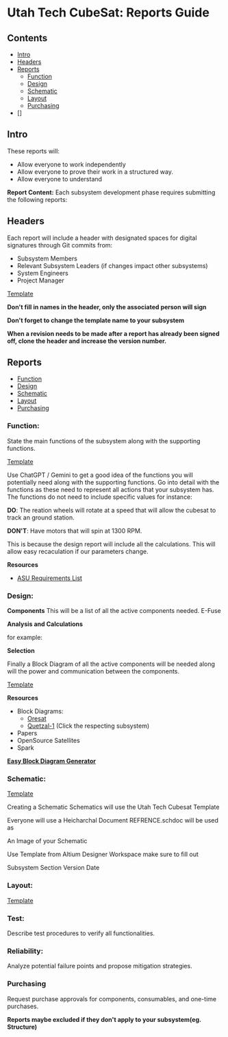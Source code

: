 # Utah Tech CubeSat: Reports Guide
## Contents

* [Intro](#intro)
* [Headers](#header)
* [Reports](#reports)
	* [Function](#function)
	* [Design](#design)
	* [Schematic](#schematic)
	* [Layout](#layout)
	* [Purchasing](#purchasing)
* []

## Intro
These reports will:
* Allow everyone to work independently
* Allow everyone to prove their work in a structured way.
* Allow everyone to understand 

**Report Content:**
Each subsystem development phase requires submitting the following reports:

## **Headers**
Each report will include a header with designated spaces for digital signatures through Git commits from:

* Subsystem Members
* Relevant Subsystem Leaders (if changes impact other subsystems)
* System Engineers
* Project Manager

[Template](./TEMPLATE/header.md)

**Don't fill in names in the header, only the associated person will sign**

**Don't forget to change the template name to your subsystem**

**When a revision needs to be made after a report has already been signed off, clone the header and increase the version number.**

## Reports
* [Function](#function)
* [Design](#design)
* [Schematic](#schematic)
* [Layout](#layout)
* [Purchasing](#purchasing)

### Function:
State the main functions of the subsystem along with the supporting functions.

[Template](./TEMPLATE/function.md)

Use ChatGPT / Gemini to get a good idea of the functions you will potentially need along with the supporting functions.
Go into detail with the functions as these need to represent all actions that your subsystem has. The functions do not need to include specific values for instance:

**DO**: The reation wheels will rotate at a speed that will allow the cubesat to track an ground station.

**DON'T**: Have motors that will spin at 1300 RPM.

This is because the design report will include all the calculations.
This will allow easy recaculation if our parameters change.

**Resources**
* [ASU Requirements List](https://dixiestate-my.sharepoint.com/:x:/g/personal/d00441759_utahtech_edu/EQHiULvhAddBqsvwDBeLyc0BcwGK4VwTQxvXV8os65FvTg)

### Design:

**Components**
This will be a list of all the active components needed.
E-Fuse 

**Analysis and Calculations**


for example:






**Selection**


Finally a Block Diagram of all the active components will be needed along will the power and communication between the components.

[Template](./TEMPLATE/design.md)


**Resources**
* Block Diagrams:
	* [Oresat](https://oresat.github.io/pub/OreSat0.5_Block_Diagram_v5.5_2023-04-025.pdf)
	* [Quetzal-1](https://github.com/Quetzal-1-CubeSat-Team/quetzal1-hardware) (Click the respecting subsystem)
* Papers
* OpenSource Satellites
* Spark

**[Easy Block Diagram Generator](https://app.diagrams.net/)**

### Schematic:

[Template](./TEMPLATE/schematic.md)

Creating a Schematic
Schematics will use the Utah Tech Cubesat Template


Everyone will use a Heicharchal Document
REFRENCE.schdoc will be used as


An Image of your Schematic

Use Template from Altium Designer Workspace make sure to fill out

Subsystem
Section
Version
Date

### Layout:

[Template](./TEMPLATE/layout.md)

### Test:
Describe test procedures to verify all functionalities.
### Reliability:
Analyze potential failure points and propose mitigation strategies.
### Purchasing
Request purchase approvals for components, consumables, and one-time purchases.

**Reports maybe excluded if they don't apply to your subsystem(eg. Structure)**